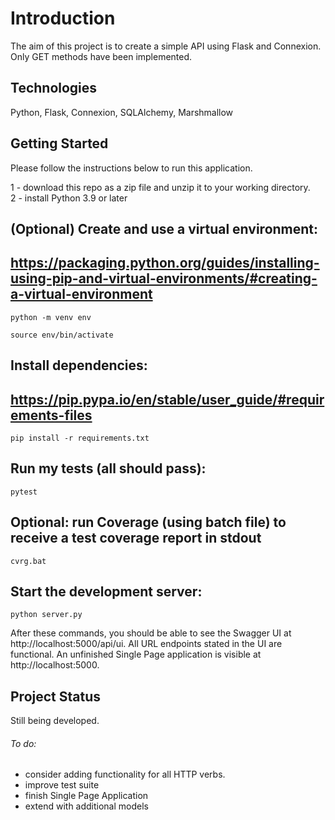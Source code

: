 # Introduction

The aim of this project is to create a simple API using Flask and Connexion. Only GET methods have been implemented. 

## Technologies

Python, Flask, Connexion, SQLAlchemy, Marshmallow

## Getting Started

Please follow the instructions below to run this application. 

1 - download this repo as a zip file and unzip it to your working directory.  
2 - install Python 3.9 or later

## (Optional) Create and use a virtual environment:
## https://packaging.python.org/guides/installing-using-pip-and-virtual-environments/#creating-a-virtual-environment
```python -m venv env```

```source env/bin/activate```

## Install dependencies:
## https://pip.pypa.io/en/stable/user_guide/#requirements-files
```pip install -r requirements.txt```

## Run my tests (all should pass):
```pytest```

## Optional: run Coverage (using batch file) to receive a test coverage report in stdout
```cvrg.bat```

## Start the development server:
```python server.py```

After these commands, you should be able to see the Swagger UI at http://localhost:5000/api/ui. All URL endpoints stated in the UI are functional. An unfinished Single Page application is visible at http://localhost:5000.

## Project Status

Still being developed. 
###### To do:

- consider adding functionality for all HTTP verbs. 
- improve test suite
- finish Single Page Application
- extend with additional models
